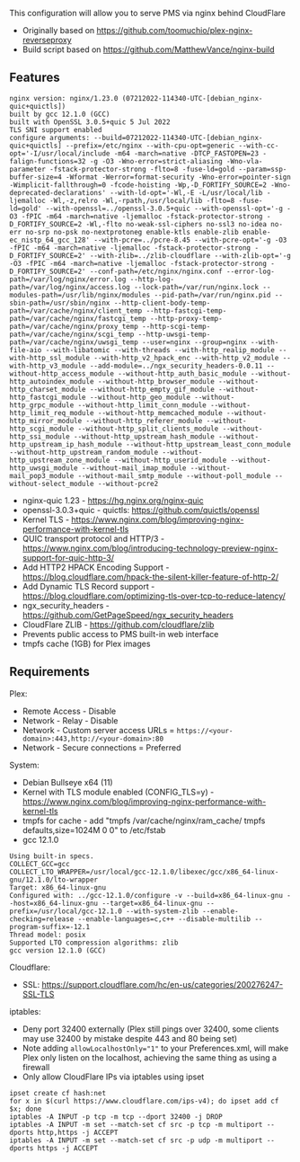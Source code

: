 This configuration will allow you to serve PMS via nginx behind CloudFlare

 * Originally based on https://github.com/toomuchio/plex-nginx-reverseproxy
 * Build script based on https://github.com/MatthewVance/nginx-build

## Features

```
nginx version: nginx/1.23.0 (07212022-114340-UTC-[debian_nginx-quic+quictls])
built by gcc 12.1.0 (GCC)
built with OpenSSL 3.0.5+quic 5 Jul 2022
TLS SNI support enabled
configure arguments: --build=07212022-114340-UTC-[debian_nginx-quic+quictls] --prefix=/etc/nginx --with-cpu-opt=generic --with-cc-opt='-I/usr/local/include -m64 -march=native -DTCP_FASTOPEN=23 -falign-functions=32 -g -O3 -Wno-error=strict-aliasing -Wno-vla-parameter -fstack-protector-strong -flto=8 -fuse-ld=gold --param=ssp-buffer-size=4 -Wformat -Werror=format-security -Wno-error=pointer-sign -Wimplicit-fallthrough=0 -fcode-hoisting -Wp,-D_FORTIFY_SOURCE=2 -Wno-deprecated-declarations' --with-ld-opt='-Wl,-E -L/usr/local/lib -ljemalloc -Wl,-z,relro -Wl,-rpath,/usr/local/lib -flto=8 -fuse-ld=gold' --with-openssl=../openssl-3.0.5+quic --with-openssl-opt='-g -O3 -fPIC -m64 -march=native -ljemalloc -fstack-protector-strong -D_FORTIFY_SOURCE=2 -Wl,-flto no-weak-ssl-ciphers no-ssl3 no-idea no-err no-srp no-psk no-nextprotoneg enable-ktls enable-zlib enable-ec_nistp_64_gcc_128' --with-pcre=../pcre-8.45 --with-pcre-opt='-g -O3 -fPIC -m64 -march=native -ljemalloc -fstack-protector-strong -D_FORTIFY_SOURCE=2' --with-zlib=../zlib-cloudflare --with-zlib-opt='-g -O3 -fPIC -m64 -march=native -ljemalloc -fstack-protector-strong -D_FORTIFY_SOURCE=2' --conf-path=/etc/nginx/nginx.conf --error-log-path=/var/log/nginx/error.log --http-log-path=/var/log/nginx/access.log --lock-path=/var/run/nginx.lock --modules-path=/usr/lib/nginx/modules --pid-path=/var/run/nginx.pid --sbin-path=/usr/sbin/nginx --http-client-body-temp-path=/var/cache/nginx/client_temp --http-fastcgi-temp-path=/var/cache/nginx/fastcgi_temp --http-proxy-temp-path=/var/cache/nginx/proxy_temp --http-scgi-temp-path=/var/cache/nginx/scgi_temp --http-uwsgi-temp-path=/var/cache/nginx/uwsgi_temp --user=nginx --group=nginx --with-file-aio --with-libatomic --with-threads --with-http_realip_module --with-http_ssl_module --with-http_v2_hpack_enc --with-http_v2_module --with-http_v3_module --add-module=../ngx_security_headers-0.0.11 --without-http_access_module --without-http_auth_basic_module --without-http_autoindex_module --without-http_browser_module --without-http_charset_module --without-http_empty_gif_module --without-http_fastcgi_module --without-http_geo_module --without-http_grpc_module --without-http_limit_conn_module --without-http_limit_req_module --without-http_memcached_module --without-http_mirror_module --without-http_referer_module --without-http_scgi_module --without-http_split_clients_module --without-http_ssi_module --without-http_upstream_hash_module --without-http_upstream_ip_hash_module --without-http_upstream_least_conn_module --without-http_upstream_random_module --without-http_upstream_zone_module --without-http_userid_module --without-http_uwsgi_module --without-mail_imap_module --without-mail_pop3_module --without-mail_smtp_module --without-poll_module --without-select_module --without-pcre2
```

* nginx-quic 1.23 - https://hg.nginx.org/nginx-quic
* openssl-3.0.3+quic - quictls: https://github.com/quictls/openssl
* Kernel TLS - https://www.nginx.com/blog/improving-nginx-performance-with-kernel-tls
* QUIC transport protocol and HTTP/3 - https://www.nginx.com/blog/introducing-technology-preview-nginx-support-for-quic-http-3/
* Add HTTP2 HPACK Encoding Support - https://blog.cloudflare.com/hpack-the-silent-killer-feature-of-http-2/
* Add Dynamic TLS Record support - https://blog.cloudflare.com/optimizing-tls-over-tcp-to-reduce-latency/
* ngx_security_headers - https://github.com/GetPageSpeed/ngx_security_headers
* CloudFlare ZLIB - https://github.com/cloudflare/zlib
* Prevents public access to PMS built-in web interface
* tmpfs cache (1GB) for Plex images
 
## Requirements
 
Plex:
* Remote Access - Disable
* Network - Relay - Disable
* Network - Custom server access URLs = `https://<your-domain>:443,http://<your-domain>:80`
* Network - Secure connections = Preferred

System: 
* Debian Bullseye x64 (11)
* Kernel with TLS module enabled (CONFIG_TLS=y) - https://www.nginx.com/blog/improving-nginx-performance-with-kernel-tls
* tmpfs for cache - add "tmpfs /var/cache/nginx/ram_cache/ tmpfs defaults,size=1024M 0 0" to /etc/fstab
* gcc 12.1.0

```
Using built-in specs.
COLLECT_GCC=gcc
COLLECT_LTO_WRAPPER=/usr/local/gcc-12.1.0/libexec/gcc/x86_64-linux-gnu/12.1.0/lto-wrapper
Target: x86_64-linux-gnu
Configured with: ../gcc-12.1.0/configure -v --build=x86_64-linux-gnu --host=x86_64-linux-gnu --target=x86_64-linux-gnu --prefix=/usr/local/gcc-12.1.0 --with-system-zlib --enable-checking=release --enable-languages=c,c++ --disable-multilib --program-suffix=-12.1
Thread model: posix
Supported LTO compression algorithms: zlib
gcc version 12.1.0 (GCC)

```

Cloudflare:
* SSL: https://support.cloudflare.com/hc/en-us/categories/200276247-SSL-TLS

iptables:
* Deny port 32400 externally (Plex still pings over 32400, some clients may use 32400 by mistake despite 443 and 80 being set)
* Note adding `allowLocalhostOnly="1"` to your Preferences.xml, will make Plex only listen on the localhost, achieving the same thing as using a firewall
* Only allow CloudFlare IPs via iptables using ipset

```
ipset create cf hash:net
for x in $(curl https://www.cloudflare.com/ips-v4); do ipset add cf $x; done
iptables -A INPUT -p tcp -m tcp --dport 32400 -j DROP
iptables -A INPUT -m set --match-set cf src -p tcp -m multiport --dports http,https -j ACCEPT
iptables -A INPUT -m set --match-set cf src -p udp -m multiport --dports https -j ACCEPT
```
